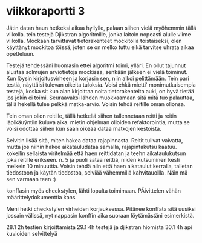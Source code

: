 # viikkoraportti 3

Jätin datan haun hetkeksi aikaa hyllylle, palaan siihen vielä myöhemmin tällä viikolla. tein testejä Djikstran algoritmille, jonka laitoin nopeasti alulle viime viikolla. Mockaan tarvittavat tietorakenteet mockitolla toistaiseksi, olen käyttänyt mockitoa töissä, joten se on melko tuttu eikä tarvitse uhrata aikaa opetteluun. 

Testejä tehdessäni huomasin ettei algoritmi toimi, ylläri. En ollut tajunnut alustaa solmujen arviotietoja mockissa, senkään jälkeen ei vielä toiminut. Kun löysin kirjoitusvirheen ja korjasin sen, niin alkoi pelittämään. Tein pari testiä, näyttäisi tulevan oikeita tuloksia. Voisi ehkä mietti' monimutkaisempia testejä, koska sit kun alan kirjoittaa noita tietorakenteita auki, on hyvä tietää jos jokin ei toimi. Seuraavaksi lähden muokkaamaan sitä mitä tuo palauttaa, tällä hekellä tulee pelkkä matka-arvio. Voisin tehdä reitille oman olionsa.

Tein oman olion reitille, tällä hetkellä siihen tallennetaan reitti ja reitin läpikäuýntiin kuluva aika. mietin ohjelman olioiden refaktorointia, mutta se voisi odottaa siihen kun saan oikeaa dataa matkojen kestoista.

Selvitin lisää sitä, miten hakea dataa rajapinnasta. Reitit tulivat vaivatta, mutta jos niihin hakee aikatauludataa samalla, rajapintakutsu kaatuu. kokeilin sellaista viritelmää että haen reittidatan ja teehn aikataulukutsun joka reitille erikseen. n. 5 ja puoli sataa reittiä, niiden kutsuminen kesti melkein 10 minuuttia. Voisin tehdä niin että haen aikataulut kerralla, talletan tiedostoon ja käytän tiedostoa, selviää vähemmillä kahvitauoilla. Näin mä sen varmaan teen :)

konffasin myös checkstylen, lähti lopulta toimimaan. PÄivittelen vähän määrittelydokumenttia kans

Meni hetki checkstylen virheiden korjauksessa. Pitänee konffata sitä uusiksi jossain välissä, nyt nappasin konffin aika suoraan löytämästäni esimerkistä. 

28.1 2h testien kirjoittamista
29.1 4h testejä ja djikstran hiomista
30.1 4h api kuvioiden selvittelyä


